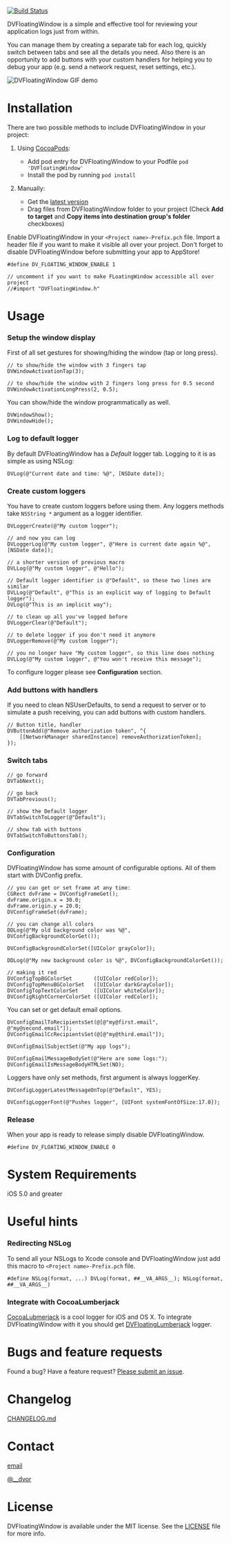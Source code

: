 [![Build Status](https://travis-ci.org/dvor/DVFloatingWindow.png?branch=master)](https://travis-ci.org/dvor/DVFloatingWindow)

DVFloatingWindow is a simple and effective tool for reviewing your application logs just from within. 

You can manage them by creating a separate tab for each log, quickly switch between tabs and see all the details you need. Also there is an opportunity to add buttons with your custom handlers for helping you to debug your app (e.g. send a network request, reset settings, etc.).

![DVFloatingWindow GIF demo](https://raw.github.com/wiki/dvor/DVFloatingWindow/demo-0.3.gif)

# Installation

There are two possible methods to include DVFloatingWindow in your project:

1. Using [CocoaPods](http://cocoapods.org):
    * Add pod entry for DVFloatingWindow to your Podfile `pod 'DVFloatingWindow'`
    * Install the pod by running `pod install`

2. Manually: 
    * Get the [latest version](https://github.com/dvor/DVFloatingWindow/archive/0.3.1.zip)
    * Drag files from DVFloatingWindow folder to your project (Check **Add to target** and **Copy items into destination group's folder** checkboxes)

Enable DVFloatingWindow in your `<Project name>-Prefix.pch` file. Import a header file if you want to make it visible all over your project. Don't forget to disable DVFloatingWindow before submitting your app to AppStore!


```objc
#define DV_FLOATING_WINDOW_ENABLE 1

// uncomment if you want to make FLoatingWindow accessible all over project
//#import "DVFloatingWindow.h"
```

# Usage

### Setup the window display

First of all set gestures for showing/hiding the window (tap or long press). 

```objc
// to show/hide the window with 3 fingers tap
DVWindowActivationTap(3);
```

```objc
// to show/hide the window with 2 fingers long press for 0.5 second
DVWindowActivationLongPress(2, 0.5);
```

You can show/hide the window programmatically as well.

```objc
DVWindowShow();
DVWindowHide();
```

### Log to default logger

By default DVFloatingWindow has a *Default* logger tab. Logging to it is as simple as using NSLog:

```objc
DVLog(@"Current date and time: %@", [NSDate date]);
```
### Create custom loggers

You have to create custom loggers before using them. Any loggers methods take `NSString *` argument as a logger identifier.

```objc
DVLoggerCreate(@"My custom logger");

// and now you can log
DVLoggerLog(@"My custom logger", @"Here is current date again %@", [NSDate date]);

// a shorter version of previous macro
DVLLog(@"My custom logger", @"Hello");

// Default logger identifier is @"Default", so these two lines are similar
DVLLog(@"Default", @"This is an explicit way of logging to Default logger");
DVLog(@"This is an implicit way");

// to clean up all you've logged before
DVLoggerClear(@"Default");

// to delete logger if you don't need it anymore
DVLoggerRemove(@"My custom logger");

// you no longer have "My custom logger", so this line does nothing
DVLLog(@"My custom logger", @"You won't receive this message");
```

To configure logger please see **Configuration** section.

### Add buttons with handlers

If you need to clean NSUserDefaults, to send a request to server or to simulate a push receiving, you can add buttons with custom handlers.

```objc
// Button title, handler
DVButtonAdd(@"Remove authorization token", ^{
    [[NetworkManager sharedInstance] removeAuthorizationToken];
});
```

### Switch tabs

```objc
// go forward
DVTabNext();

// go back
DVTabPrevious();

// show the Default logger
DVTabSwitchToLogger(@"Default");

// show tab with buttons
DVTabSwitchToButtonsTab();
```

### Configuration

DVFloatingWindow has some amount of configurable options. All of them start with DVConfig prefix.

```objc
// you can get or set frame at any time:
CGRect dvFrame = DVConfigFrameGet();
dvFrame.origin.x = 30.0;
dvFrame.origin.y = 20.0;
DVConfigFrameSet(dvFrame);

// you can change all colors
DDLog(@"My old background color was %@", DVConfigBackgroundColorGet());

DVConfigBackgroundColorSet([UIColor grayColor]);

DDLog(@"My new background color is %@", DVConfigBackgroundColorGet());

// making it red
DVConfigTopBGColorSet       ([UIColor redColor]);
DVConfigTopMenuBGColorSet   ([UIColor darkGrayColor]);
DVConfigTopTextColorSet     ([UIColor whiteColor]);
DVConfigRightCornerColorSet ([UIColor redColor]);
```

You can set or get default email options.

```objc
DVConfigEmailToRecipientsSet(@[@"my@first.email", @"my@second.email"]);
DVConfigEmailCcRecipientsSet(@[@"my@third.email"]);

DVConfigEmailSubjectSet(@"My app logs");

DVConfigEmailMessageBodySet(@"Here are some logs:");
DVConfigEmailIsMessageBodyHTMLSet(NO);
```

Loggers have only set methods, first argument is always loggerKey.

```objc
DVConfigLoggerLatestMessageOnTop(@"Default", YES);

DVConfigLoggerFont(@"Pushes logger", [UIFont systemFontOfSize:17.0]);
```

### Release

When your app is ready to release simply disable DVFloatingWindow.

```objc
#define DV_FLOATING_WINDOW_ENABLE 0
```

# System Requirements

iOS 5.0 and greater

# Useful hints

### Redirecting NSLog

To send all your NSLogs to Xcode console and DVFloatingWindow just add this macro to `<Project name>-Prefix.pch` file.

```objc
#define NSLog(format, ...) DVLog(format, ##__VA_ARGS__); NSLog(format, ##__VA_ARGS__)
```

### Integrate with CocoaLumberjack

[CocoaLubmerjack](https://github.com/robbiehanson/CocoaLumberjack) is a cool logger for iOS and OS X. To integrate DVFloatingWindow with it you should get [DVFloatingLumberjack](https://github.com/dvor/DVFloatingLumberjack) logger.

# Bugs and feature requests

Found a bug? Have a feature request? [Please submit an issue](https://github.com/dvor/DVFloatingWindow/issues).

# Changelog

[CHANGELOG.md](CHANGELOG.md)

# Contact

[email](mailto:d@dvor.me)

[@__dvor](https://twitter.com/__dvor)

# License

DVFloatingWindow is available under the MIT license. See the [LICENSE](LICENSE.txt) file for more info.

